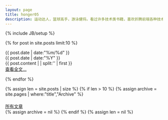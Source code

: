 ```yaml
---
layout: page
title: honger05
description: 运动达人，篮球高手，游泳健将。看过许多技术类书籍，喜欢折腾前端各种技术
---
```

{% include JB/setup %}

{% for post in site.posts limit:10 %}
<div class = "card">
		<div  class = "date_label">
			<div class="day_month">
      			{{ post.date | date:"%m/%d" }}
      			</div>
      			<div class="year">
      			{{ post.date | date:"%Y" }}
      			</div>
      		</div>
		{{ post.content  | | split:'<!--break-->' | first }}
	<div class = "read_more">
		<a class="fa fa-link" href="{{ BASE_PATH }}{{ post.url }}">  查看全文&hellip;</a>
	</div>

</div>

{% endfor %}

{% assign len = site.posts | size %}
{% if len > 10 %}
  {% assign archive = site.pages | where:"title","Archive" %}
  <a class="waves-effect waves-light right orange darken-4" href="/archive"
		style="display:block;margin-top:20px;">
		<i class="mdi-image-style right"></i><span lang="MORE_INFO">所有文章</span>
	</a>
  {% assign archive = nil %}
{% endif %}
{% assign len = nil %}
